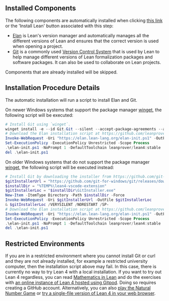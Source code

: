 ## Installed Components
The following components are automatically installed when clicking [this link](command:lean4.setup.installLean) or the 'Install Lean' button associated with this step:
- [Elan](https://github.com/leanprover/elan) is Lean's version manager and automatically manages all the different versions of Lean and ensures that the correct version is used when opening a project.
- [Git](https://git-scm.com/) is a commonly used [Version Control System](https://en.wikipedia.org/wiki/Version_control) that is used by Lean to help manage different versions of Lean formalization packages and software packages. It can also be used to collaborate on Lean projects.

Components that are already installed will be skipped.

## Installation Procedure Details
The automatic installation will run a script to install Elan and Git. 

On newer Windows systems that support the package manager [winget](https://learn.microsoft.com/en-us/windows/package-manager/winget/), the following script will be executed:
```powershell
# Install Git using `winget`.
winget install -e --id Git.Git --silent --accept-package-agreements --accept-source-agreements --disable-interactivity
# Download the Elan installation script at https://github.com/leanprover/elan/blob/master/elan-init.ps1 and run it. Elan will be installed to `%USERPROFILE%\.elan`.
Invoke-WebRequest -Uri "https://elan.lean-lang.org/elan-init.ps1" -OutFile "elan-init.ps1"
Set-ExecutionPolicy -ExecutionPolicy Unrestricted -Scope Process
.\elan-init.ps1 -NoPrompt 1 -DefaultToolchain leanprover/lean4:stable
del .\elan-init.ps1
```

On older Windows systems that do not support the package manager [winget](https://learn.microsoft.com/en-us/windows/package-manager/winget/), the following script will be executed instead:
```powershell
# Install Git by downloading the installer from https://github.com/git-for-windows/git/releases/download/v2.50.1.windows.1/Git-2.50.1-64-bit.exe and running it.
$gitInstallerUrl = "https://github.com/git-for-windows/git/releases/download/v2.50.1.windows.1/Git-2.50.1-64-bit.exe"
$installDir = "%TEMP%\lean4-vscode-extension"
$gitInstallerLoc = "$installDir\GitInstaller.exe"
New-Item -ItemType Directory -Path $installDir -Force
Invoke-WebRequest -Uri $gitInstallerUrl -OutFile $gitInstallerLoc
& $gitInstallerLoc /VERYSILENT /NORESTART /SP-
# Download the Elan installation script at https://github.com/leanprover/elan/blob/master/elan-init.ps1 and run it. Elan will be installed to `%USERPROFILE%\.elan`.
Invoke-WebRequest -Uri "https://elan.lean-lang.org/elan-init.ps1" -OutFile "elan-init.ps1"
Set-ExecutionPolicy -ExecutionPolicy Unrestricted -Scope Process
.\elan-init.ps1 -NoPrompt 1 -DefaultToolchain leanprover/lean4:stable
del .\elan-init.ps1
```

## Restricted Environments
If you are in a restricted environment where you cannot install Git or curl and they are not already installed, for example a restricted university computer, then the installation script above may fail. In this case, there is currently no way to try Lean 4 with a local installation. If you want to try out Lean 4 regardless, you can read [Mathematics in Lean](https://leanprover-community.github.io/mathematics_in_lean/) and do the exercises with [an online instance of Lean 4 hosted using Gitpod](https://gitpod.io/#/https://github.com/leanprover-community/mathematics_in_lean). Doing so requires creating a GitHub account. Alternatively, you can also [play the Natural Number Game](https://adam.math.hhu.de/#/g/hhu-adam/NNG4) or [try a single-file version of Lean 4 in your web browser](https://live.lean-lang.org/).
